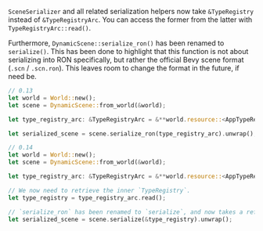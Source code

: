 `SceneSerializer` and all related serialization helpers now take `&TypeRegistry` instead of `&TypeRegistryArc`. You can access the former from the latter with `TypeRegistryArc::read()`.

Furthermore, `DynamicScene::serialize_ron()` has been renamed to `serialize()`. This has been done to highlight that this function is not about serializing into RON specifically, but rather the official Bevy scene format (`.scn` / `.scn.ron`). This leaves room to change the format in the future, if need be.

```rust
// 0.13
let world = World::new();
let scene = DynamicScene::from_world(&world);

let type_registry_arc: &TypeRegistryArc = &**world.resource::<AppTypeRegistry>();

let serialized_scene = scene.serialize_ron(type_registry_arc).unwrap();

// 0.14
let world = World::new();
let scene = DynamicScene::from_world(&world);

let type_registry_arc: &TypeRegistryArc = &**world.resource::<AppTypeRegistry>();

// We now need to retrieve the inner `TypeRegistry`.
let type_registry = type_registry_arc.read();

// `serialize_ron` has been renamed to `serialize`, and now takes a reference to `TypeRegistry`.
let serialized_scene = scene.serialize(&type_registry).unwrap();
```
